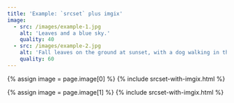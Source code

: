 ```yaml
---
title: 'Example: `srcset` plus imgix'
image:
  - src: /images/example-1.jpg
    alt: 'Leaves and a blue sky.'
    quality: 40
  - src: /images/example-2.jpg
    alt: 'Fall leaves on the ground at sunset, with a dog walking in the background.'
    quality: 60
---
```


{% assign image = page.image[0] %}
{% include srcset-with-imgix.html %}

{% assign image = page.image[1] %}
{% include srcset-with-imgix.html %}
